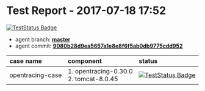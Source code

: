 # Test Report - 2017-07-18 17:52

[![TestStatus Badge](https://img.shields.io/badge/test--status-failed-red.svg)]()

- agent branch: **[master](https://github.com/wu-sheng/sky-walking/tree/master)**
- agent commit: **[9080b28d9ea5657a1e8e8f6f5ab0db9775cdd952](https://github.com/wu-sheng/sky-walking/commit/9080b28d9ea5657a1e8e8f6f5ab0db9775cdd952)**

| case name     | component|status |
|:------------- |:--------|:-------|
| opentracing-case  | 1. opentracing-0.30.0<br/>2. tomcat-8.0.45<br/>|[![TestStatus Badge](https://img.shields.io/badge/test--status-failed-red.svg)]() |
